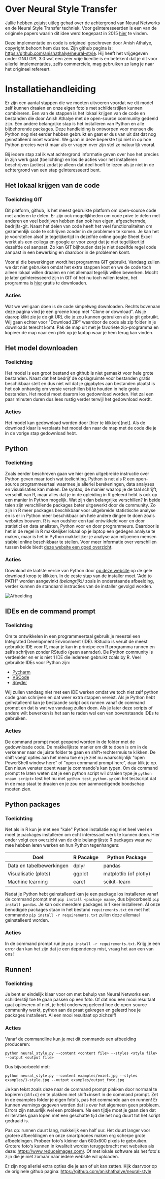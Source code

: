 # Over Neural Style Transfer

Jullie hebben zojuist uitleg gehad over de achtergrond van Neural Networks en de Neural Style Transfer techniek.
Voor geïnteresseerden is een van de originele papers waarin dit idee werd toegepast in 2015 [hier](https://arxiv.org/pdf/1508.06576v2.pdf) te vinden.

Deze implementatie en code is origineel geschreven door Anish Athalye, copyright behoort hem dus toe. Zijn github pagina is: https://github.com/anishathalye/neural-style. Hij heeft het vrijgegeven onder GNU GPL 3.0 wat een zeer vrije licentie is en betekent dat je dit voor allerlei implementaties, zelfs commerciele, mag gebruiken zo lang je naar het origineel refereert.

# Installatiehandleiding

Er zijn een aantal stappen die we moeten uitvoeren voordat we dit model zelf kunnen draaien en onze eigen foto's met schilderstijlen kunnen combineren. Een van de stappen is het lokaal krijgen van de code en bestanden die door Anish Athalye met de open-source community gedeeld zijn. Een andere belangrijke stap is het installeren van Python en alle bijbehorende packages. Deze handleiding is ontworpen voor mensen die Python nog niet eerder hebben gebruikt en gaat er dus van uit dat dat nog geinstalleerd moet worden. We gaan in deze beperkte tijd niet in op hoe Python precies werkt maar als er vragen over zijn stel ze natuurlijk vooral.

Bij iedere stap zal ik wat achtergrond informatie geven over hoe het precies in zijn werk gaat (toelichting) en los de acties voor het installeren beschrijven (acties) zodat je alleen dat deel hoeft te lezen als je niet in de achtergrond van een stap geïnteresseerd bent.

## Het lokaal krijgen van de code
### Toelichting GIT
Dit platform, github, is het meest gebruikte platform om open-source code met anderen te delen. Er zijn ook mogelijkheden om code prive te delen met anderen en veel bedrijven hebben dan ook hun eigen, afgeschermde, bedrijfs-git. Naast het delen van code heeft het veel functionaliteiten om gezamenlijk code te schrijven zonder in de problemen te komen. Je kan het je voorstellen alsof je tegelijkertijd in dezelfde online google Sheet Excel werkt als een collega en google er voor zorgt dat je niet tegelijkertijd dezelfde cel aanpast. Zo kan GIT bijhouden dat je niet dezelfde regel code aanpast in een bewerking en daardoor in de problemen komt.

Voor al die bewerkingen wordt het programma GIT gebruikt. Vandaag zullen we dat niet gebruiken omdat het extra stappen kost en we de code toch alleen lokaal willen draaien en niet allemaal tegelijk willen bewerken. Mocht je later geïnteresseerd zijn in GIT of het nu toch willen testen, het programma is [hier](https://github.com/anishathalye/neural-style) gratis te downloaden.

### Acties
Wat we wel gaan doen is de code simpelweg downloaden. Rechts bovenaan deze pagina vind je een groene knop met "Clone or download". Als je daarop klikt zie je de git URL die je zou kunnen gebruiken als je git gebruikt. Wij gaan echter voor "Download ZIP" waardoor de code als zip folder in je downloads terecht komt. Pak de map uit met je favoriete zip-programma en kopieer de map naar een plek op je laptop waar je hem terug kan vinden.

## Het model downloaden

### Toelichting
Het model is een groot bestand en github is niet gemaakt voor hele grote bestanden. Naast dat het bedrijf de opslagruimte voor bestanden gratis beschikbaar stelt en dus niet wil dat je gigabytes aan bestanden plaatst is het ook onhandig om versie verschillen bij te houden in hele grote bestanden. Het model moet daarom los gedownload worden. Het zal een paar minuten duren dus lees rustig verder terwijl het gedownload wordt. 

### Acties
Het model kan gedownload worden door [hier te klikken][net]. Als de download klaar is verplaats het model dan naar de map met de code die je in de vorige stap gedownload hebt.

## Python

### Toelichting
Zoals eerder beschreven gaan we hier geen uitgebreide instructie over Python geven maar toch wat toelichting. Python is net als R een open-source programmeertaal waarmee je allerlei berekeningen, data analyses en visualisaties kan maken. De syntax, de manier waarop je de taal schrijft, verschilt van R, maar alles dat je in de opleiding in R geleerd hebt is ook op een manier in Python mogelijk. Wat zijn dan belangrijke verschillen? In beide talen zijn verschillende packages beter uitgewerkt door de community. Zo zijn in R meer packages beschikbaar voor uitgebreide statistische analyse en is er in Python meer beschikbaar om hele andere dingen te doen zoals websites bouwen. R is van oudsher een taal ontwikkeld voor en door statistici en data analisten, Python voor en door programmeurs. Daardoor is het in de regel in R makkelijker lokaal op je laptop een gedegen analyse te maken, maar is het in Python makkelijker je analyse aan miljoenen mensen stabiel online beschikbaar te stellen. Voor meer informatie over verschillen tussen beide biedt [deze website een goed overzicht](https://www.guru99.com/r-vs-python.html#targetText=R%20is%20mainly%20used%20for,of%20course%2C%20the%20ideal%20solution).

### Acties
Download de laatste versie van Python door [op deze website](https://www.python.org/downloads/) op de gele download knop te klikken.
In de eeste stap van de installer moet "Add to PATH" worden aangevinkt *(belangrijk!)* zoals in onderstaande afbeelding, verder kunnen de standaard instructies van de installer gevolgd worden.

![Afbeelding](https://vgkits.org/blog/wp-content/uploads/2018/05/windows-add-python-path.jpg)

## IDEs en de command prompt

### Toelichting
Om te ontwikkelen in een programmeertaal gebruik je meestal een Integrated Development Environment (IDE). RStudio is veruit de meest gebruikte IDE voor R, maar je kan in principe een R programma runnen en zelfs schrijven zonder RStudio (geen aanrader). De Python community is verdeelder en er is niet 1 IDE die iedereen gebruikt zoals by R. Veel gebruikte IDEs voor Python zijn:

- [Pycharm](https://www.jetbrains.com/pycharm/)
- [VSCode](https://code.visualstudio.com/)
- [Spyder](https://www.spyder-ide.org/)

Wij zullen vandaag niet met een IDE werken omdat we toch niet zelf python code gaan schrijven en dat weer extra stappen vereist. Als je Python hebt geïnstalleerd kan je bestaande script ook runnen vanaf de command prompt en dat is wat we vandaag zullen doen. Als je later deze scripts of andere wilt bewerken is het aan te raden wel een van bovenstaande IDEs te gebruiken.

### Acties
De command prompt moet geopend worden in de folder met de gedownloade code. De makkelijkste manier om dit te doen is om in de verkenner naar de juiste folder te gaan en shift+rechtermuis te klikken. De shift voegt opties aan het menu toe en je ziet nu waarschijnlijk "open PowerShell window here" of "open command prompt here", daar klik je op. Een nieuw venster opent waar je commando's kan typen. Om de command prompt te laten weten dat je een python script wil draaien type je `python <naam script>` test het nu met `python test_python.py` om het testscript dat in de map staat te draaien en je zou een aanmoedigende boodschap moeten zien.

## Python packages

### Toelichting
Net als in R kun je met een "kale" Python installatie nog niet heel veel en moet je packages installeren om echt interessant werk te kunnen doen. Hier onder volgt een overzicht van de drie belangrijkste R packages waar we mee hebben leren werken en hun Python tegenhangers:

| Doel | R Pacakge | Python Package |
| --- | --- | --- |
| Data en tabelbewerkingen | dplyr | pandas |
| Visualisatie (plots) | ggplot | matplotlib (of plotly) |
| Machine learning| caret | scikit-learn |

Nadat je Python hebt geinstalleerd kan je een package los installeren vanaf de command prompt met `pip install <package naam>`, dus bijvoorbeeld `pip install pandas`. Je kan ook meerdere packages in 1 keer installeren. Al onze benodigde packages staan in het bestand `requirements.txt` en met het commando `pip install -r requirements.txt` zullen deze allemaal geinstalleerd worden. 

### Acties
In de command prompt run je `pip install -r requirements.txt`.
Krijg je een error dan kan het zijn dat je een dependency mist, vraag het aan een van ons!

## Runnen!

### Toelichting
Je bent er eindelijk klaar voor om met behulp van Neural Networks een schilderstijl toe te gaan passen op een foto. Of dat nou een mooi resultaat gaat opleveren of niet, je hebt onderweg geleerd hoe de open-source community werkt, python aan de praat gekregen en geleerd hoe je packages installeert. Al een mooi resultaat op zichzelf!

### Acties
Vanaf de commandline kun je met dit commando een afbeelding produceren:

`python neural_style.py --content <content file> --styles <style file> --output <output file>`

Dus bijvoorbeeld met:

`python neural_style.py --content examples/emiel.jpg --styles examples/1-style.jpg --output examples/output_foto.jpg`

Je kan tekst zoals deze naar de command prompt plakken door normaal te kopieren (ctrl+c) en te plakken met shift+insert in de command prompt. Zet in de examples folder je eigen foto's, pas het commando aan en runnen! Er kunnen warnings gegeven worden dat is over het algemeen geen probleem. Errors zijn natuurlijk wel een probleem. Na een tijdje moet je gaan zien dat er iteraties gaan lopen met een geschatte tijd die het nog duurt tot het script gedraaid is.

Pas op: runnen duurt lang, makkelijk een half uur. Het duurt langer voor grotere afbeeldingen en onze smartphones maken erg scherpe grote afbeeldingen. Probeer foto's kleiner dan 600x600 pixels te gebruiken. Grotere foto's kunnen in kwaliteit worden teruggebracht met websites als deze: https://www.reduceimages.com/. Of met lokale software als het foto's zijn die je niet zomaar naar iedere website wil uploaden.

Er zijn nog allerlei extra opties die je aan of uit kan zetten. Kijk daarvoor op de originele github pagina: https://github.com/anishathalye/neural-style
